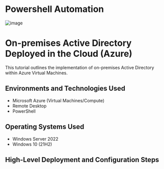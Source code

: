 # Powershell Automation
![image](https://github.com/chrisfortuno/PowershellAutomation/assets/149267076/efae0558-bebb-4065-8e64-4698b5e832ef)

<h1>On-premises Active Directory Deployed in the Cloud (Azure)</h1>
This tutorial outlines the implementation of on-premises Active Directory within Azure Virtual Machines. <br />


<h2>Environments and Technologies Used</h2>

- Microsoft Azure (Virtual Machines/Compute)
- Remote Desktop
- PowerShell

<h2>Operating Systems Used </h2>

- Windows Server 2022
- Windows 10 (21H2)

<h2>High-Level Deployment and Configuration Steps</h2>

